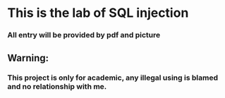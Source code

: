 
# This is the lab of SQL injection
### All entry will be provided by pdf and picture

## Warning:     
### This project is only for academic, any illegal using is blamed and no relationship with me.
